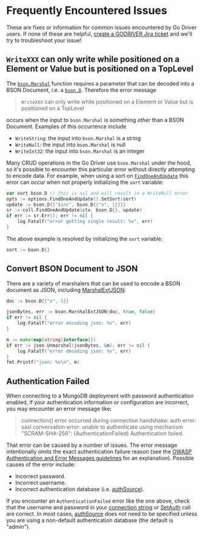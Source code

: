 # Frequently Encountered Issues

These are fixes or information for common issues encountered by Go Driver users. If none of these are helpful, [create a GODRIVER Jira ticket](https://jira.mongodb.org/secure/CreateIssue!default.jspa) and we'll try to troubleshoot your issue!

## `WriteXXX` can only write while positioned on a Element or Value but is positioned on a TopLevel

The [`bson.Marshal`](https://pkg.go.dev/go.mongodb.org/mongo-driver/bson#Marshal) function requires a parameter that can be decoded into a BSON Document, i.e. a [`bson.D`](https://pkg.go.dev/go.mongodb.org/mongo-driver/bson#D). Therefore the error message

> `WriteXXX` can only write while positioned on a Element or Value but is positioned on a TopLevel

occurs when the input to `bson.Marshal` is something *other* than a BSON Document. Examples of this occurrence include

- `WriteString`: the input into `bson.Marshal` is a string
- `WriteNull`: the input into `bson.Marshal` is null
- `WriteInt32`: the input into `bson.Marshal` is an integer

Many CRUD operations in the Go Driver use `bson.Marshal` under the hood, so it's possible to encounter this particular error without directly attempting to encode data. For example, when using a sort on [`FindOneAndUpdate`](https://pkg.go.dev/go.mongodb.org/mongo-driver/mongo#Collection.FindOneAndUpdate) this error can occur when not properly initializing the `sort` variable:

```go
var sort bson.D // this is nil and will result in a WriteNull error
opts := options.FindOneAndUpdate().SetSort(sort)
update := bson.D{{"$inc", bson.D{{"x", 1}}}}
sr := coll.FindOneAndUpdate(ctx, bson.D{}, update)
if err := sr.Err(); err != nil {
	log.Fatalf("error getting single result: %v", err)
}
```

The above example is resolved by initializing the `sort` variable:

```go
sort := bson.D{}
```

## Convert BSON Document to JSON

There are a variety of marshalers that can be used to encode a BSON document as JSON, including [MarshalExtJSON](https://pkg.go.dev/go.mongodb.org/mongo-driver/bson#MarshalExtJSON):

```go
doc := bson.D{{"x", 1}}

jsonBytes, err := bson.MarshalExtJSON(doc, true, false)
if err != nil {
	log.Fatalf("error encoding json: %v", err)
}

m := make(map[string]interface{})
if err := json.Unmarshal(jsonBytes, &m); err != nil {
	log.Fatalf("error decoding json: %v", err)
}
fmt.Printf("json: %v\n", m)
```

## Authentication Failed

When connecting to a MongoDB deployment with password authentication enabled, if your authentication information or configuration are incorrect, you may encounter an error message like:

> connection() error occurred during connection handshake: auth error: sasl conversation error: unable to authenticate using mechanism "SCRAM-SHA-256": (AuthenticationFailed) Authentication failed.

That error can be caused by a number of issues. The error message intentionally omits the exact authentication failure reason (see the [OWASP Authentication and Error Messages guidelines](https://cheatsheetseries.owasp.org/cheatsheets/Authentication_Cheat_Sheet.html#authentication-and-error-messages) for an explanation). Possible causes of the error include:

- Incorrect password.
- Incorrect username.
- Incorrect authentication database (i.e. [authSource](https://www.mongodb.com/docs/manual/reference/connection-string/#mongodb-urioption-urioption.authSource)).

If you encounter an `AuthenticationFailed` error like the one above, check that the username and password in your [connection string](https://www.mongodb.com/docs/manual/reference/connection-string/) or [SetAuth](https://pkg.go.dev/go.mongodb.org/mongo-driver/mongo/options#ClientOptions.SetAuth) call are correct. In most cases, [authSource](https://www.mongodb.com/docs/manual/reference/connection-string/#mongodb-urioption-urioption.authSource) does not need to be specified unless you are using a non-default authentication database (the default is "admin").
